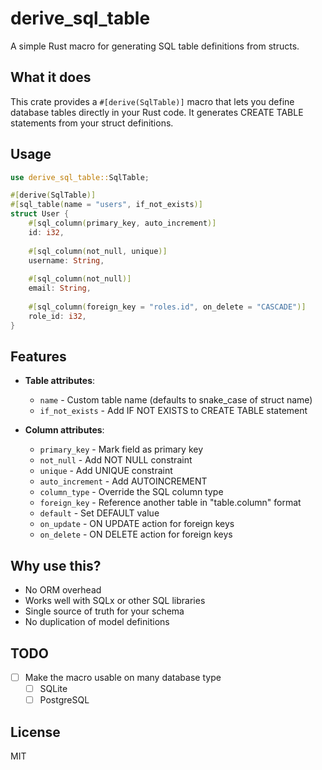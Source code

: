 # derive_sql_table

A simple Rust macro for generating SQL table definitions from structs.

## What it does

This crate provides a `#[derive(SqlTable)]` macro that lets you define database tables directly in your Rust code. It generates CREATE TABLE statements from your struct definitions.

## Usage

```rust
use derive_sql_table::SqlTable;

#[derive(SqlTable)]
#[sql_table(name = "users", if_not_exists)]
struct User {
    #[sql_column(primary_key, auto_increment)]
    id: i32,
    
    #[sql_column(not_null, unique)]
    username: String,
    
    #[sql_column(not_null)]
    email: String,
    
    #[sql_column(foreign_key = "roles.id", on_delete = "CASCADE")]
    role_id: i32,
}
```

## Features

- **Table attributes**:
  - `name` - Custom table name (defaults to snake_case of struct name)
  - `if_not_exists` - Add IF NOT EXISTS to CREATE TABLE statement

- **Column attributes**:
  - `primary_key` - Mark field as primary key
  - `not_null` - Add NOT NULL constraint
  - `unique` - Add UNIQUE constraint
  - `auto_increment` - Add AUTOINCREMENT
  - `column_type` - Override the SQL column type
  - `foreign_key` - Reference another table in "table.column" format
  - `default` - Set DEFAULT value
  - `on_update` - ON UPDATE action for foreign keys
  - `on_delete` - ON DELETE action for foreign keys

## Why use this?

- No ORM overhead
- Works well with SQLx or other SQL libraries
- Single source of truth for your schema
- No duplication of model definitions

## TODO
- [ ] Make the macro usable on many database type
    - [ ] SQLite
    - [ ] PostgreSQL

## License

MIT
